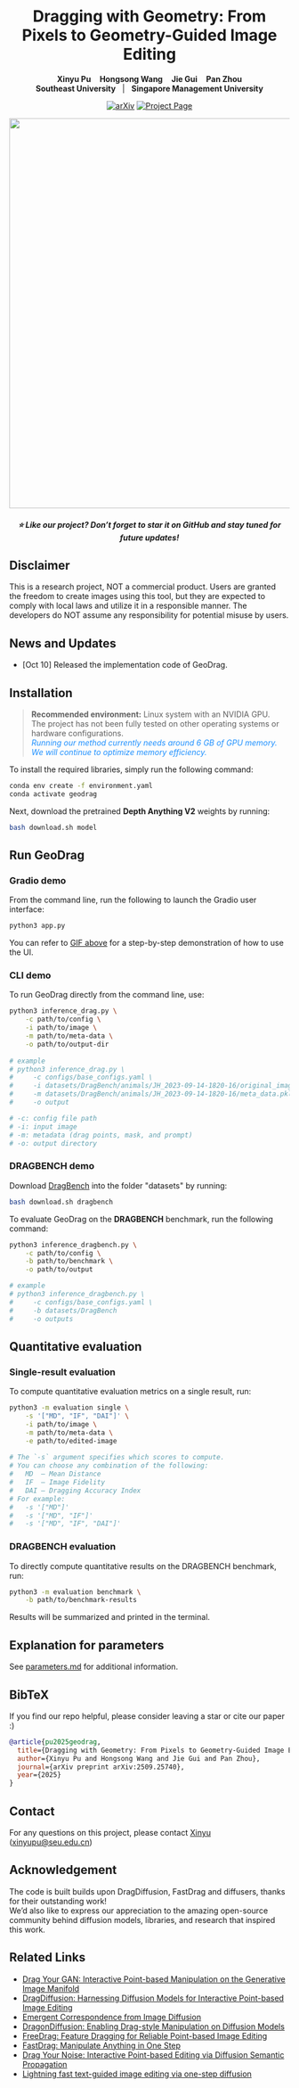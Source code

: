 <div align="center">
  <h1>Dragging with Geometry: From Pixels to Geometry-Guided Image Editing</h1>
  <p>
    <strong>Xinyu Pu</strong> &nbsp;&nbsp;
    <strong>Hongsong Wang</strong> &nbsp;&nbsp;
    <strong>Jie Gui</strong> &nbsp;&nbsp;
    <strong>Pan Zhou</strong><br>
    <b>Southeast University</b> &nbsp; | &nbsp; <b>Singapore Management University</b>
  </p>
  <p>
    <a href="https://arxiv.org/abs/2509.25740"><img alt="arXiv" src="https://img.shields.io/badge/arXiv-2509.25740-b31b1b.svg"></a>
    <a href="https://geodrag-site.github.io/"><img alt="Project Page" src="https://img.shields.io/badge/Project-Website-orange"></a>
  </p>
  <img src="./assets/demo.gif" width="700">
  <h5>⭐ Like our project? Don’t forget to star it on GitHub and stay tuned for future updates!</h5>
</div>

## Disclaimer
This is a research project, NOT a commercial product. Users are granted the freedom to create images using this tool, but they are expected to comply with local laws and utilize it in a responsible manner. The developers do NOT assume any responsibility for potential misuse by users.

## News and Updates
* [Oct 10] Released the implementation code of GeoDrag.

## Installation
> **Recommended environment:** Linux system with an NVIDIA GPU.  
> The project has not been fully tested on other operating systems or hardware configurations.  
> <span style="color:#1E90FF;">*Running our method currently needs around 6 GB of GPU memory. We will continue to optimize memory efficiency.*</span>

To install the required libraries, simply run the following command:
```bash
conda env create -f environment.yaml
conda activate geodrag
```

Next, download the pretrained **Depth Anything V2** weights by running:
```bash
bash download.sh model
```

## Run GeoDrag
### Gradio demo
From the command line, run the following to launch the Gradio user interface:
```bash
python3 app.py
```

You can refer to [GIF above](https://github.com/Yujun-Shi/DragDiffusion/blob/main/release-doc/asset/github_video.gif) for a step-by-step demonstration of how to use the UI.

### CLI demo
To run GeoDrag directly from the command line, use:
```bash
python3 inference_drag.py \
    -c path/to/config \
    -i path/to/image \
    -m path/to/meta-data \
    -o path/to/output-dir
  
# example
# python3 inference_drag.py \
#     -c configs/base_configs.yaml \
#     -i datasets/DragBench/animals/JH_2023-09-14-1820-16/original_image.png \
#     -m datasets/DragBench/animals/JH_2023-09-14-1820-16/meta_data.pkl \
#     -o output

# -c: config file path
# -i: input image
# -m: metadata (drag points, mask, and prompt)
# -o: output directory
```

### DRAGBENCH demo
Download [DragBench](https://github.com/Yujun-Shi/DragDiffusion/releases/download/v0.1.1/DragBench.zip) into the folder "datasets" by running:
```bash
bash download.sh dragbench
```

To evaluate GeoDrag on the **DRAGBENCH** benchmark, run the following command:
```bash
python3 inference_dragbench.py \
    -c path/to/config \
    -b path/to/benchmark \
    -o path/to/output

# example
# python3 inference_dragbench.py \
#     -c configs/base_configs.yaml \
#     -b datasets/DragBench
#     -o outputs
```

## Quantitative evaluation
### Single-result evaluation
To compute quantitative evaluation metrics on a single result, run:
```bash
python3 -m evaluation single \
    -s '["MD", "IF", "DAI"]' \
    -i path/to/image \
    -m path/to/meta-data \
    -e path/to/edited-image 
  
# The `-s` argument specifies which scores to compute.
# You can choose any combination of the following:
#   MD  – Mean Distance
#   IF  – Image Fidelity
#   DAI – Dragging Accuracy Index
# For example:
#   -s '["MD"]'
#   -s '["MD", "IF"]'
#   -s '["MD", "IF", "DAI"]'
```

### DRAGBENCH evaluation
To directly compute quantitative results on the DRAGBENCH benchmark, run:
```bash
python3 -m evaluation benchmark \
    -b path/to/benchmark-results
```
Results will be summarized and printed in the terminal.

## Explanation for parameters
See [parameters.md](docs/parameters.md) for additional information.

## BibTeX
If you find our repo helpful, please consider leaving a star or cite our paper :)
```bibtex
@article{pu2025geodrag,
  title={Dragging with Geometry: From Pixels to Geometry-Guided Image Editing}, 
  author={Xinyu Pu and Hongsong Wang and Jie Gui and Pan Zhou},
  journal={arXiv preprint arXiv:2509.25740},
  year={2025}
}
```

## Contact
For any questions on this project, please contact [Xinyu](https://xinyu-pu.github.io/) (xinyupu@seu.edu.cn)

## Acknowledgement
The code is built builds upon DragDiffusion, FastDrag and diffusers, thanks for their outstanding work!    
We’d also like to express our appreciation to the amazing open-source community behind diffusion models, libraries, and research that inspired this work.

## Related Links
* [Drag Your GAN: Interactive Point-based Manipulation on the Generative Image Manifold](https://vcai.mpi-inf.mpg.de/projects/DragGAN/)
* [DragDiffusion: Harnessing Diffusion Models for Interactive Point-based Image Editing](https://yujun-shi.github.io/projects/dragdiffusion.html)
* [Emergent Correspondence from Image Diffusion](https://diffusionfeatures.github.io/)
* [DragonDiffusion: Enabling Drag-style Manipulation on Diffusion Models](https://mc-e.github.io/project/DragonDiffusion/)
* [FreeDrag: Feature Dragging for Reliable Point-based Image Editing](https://lin-chen.site/projects/freedrag/)
* [FastDrag: Manipulate Anything in One Step](https://fastdrag-site.github.io/)
* [Drag Your Noise: Interactive Point-based Editing  via Diffusion Semantic Propagation](https://github.com/haofengl/DragNoise)
* [Lightning fast text-guided image editing via one-step diffusion](https://lightning-drag.github.io/)